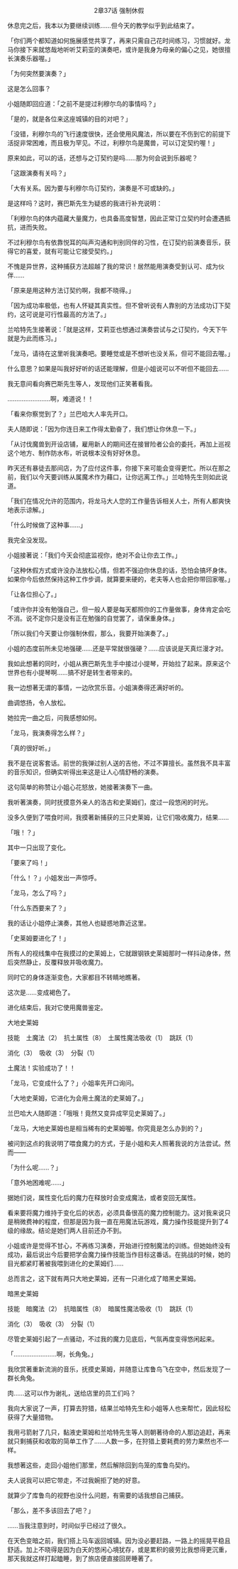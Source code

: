 <p align="center">2章37话 强制休假</p>

休息完之后，我本以为要继续训练……但今天的教学似乎到此结束了。

「你们两个都知道如何施展感觉共享了，再来只需自己花时间练习，习惯就好。龙马你接下来就悠哉地听听艾莉亚的演奏吧，或许是我身为母亲的偏心之见，她很擅长演奏乐器喔。」

「为何突然要演奏？」

这是怎么回事？

小姐随即回应道：「之前不是提过利穆尔鸟的事情吗？」

「是的，就是各位来这座城镇的目的对吧？」

「没错，利穆尔鸟的飞行速度很快，还会使用风魔法，所以要在不伤到它的前提下活捉非常困难，而且极为罕见。不过，利穆尔鸟是魔兽，可以订定契约喔！」

原来如此，可以的话，还想与之订契约是吗……那为何会说到乐器呢？

「这跟演奏有关吗？」

「大有关系。因为要与利穆尔鸟订契约，演奏是不可或缺的。」

是这样吗？这时，赛巴斯先生为疑惑的我进行补充说明：

「利穆尔鸟的体内蕴藏大量魔力，也具备高度智慧，因此正常订立契约时会遭遇抵抗，进而失败。

不过利穆尔鸟有依靠悦耳的叫声沟通和判别同伴的习性，在订契约前演奏音乐，获得它的喜爱，就有可能让它接受契约。」

不愧是异世界，这种捕获方法超越了我的常识！居然能用演奏受到认可、成为伙伴……

「原来是用这种方法订契约啊，我都不晓得。」

「因为成功率极低，也有人怀疑其真实性。但不曾听说有人靠别的方法成功订下契约，这可说是可行性最高的方法了。」

兰哈特先生接著说：「就是这样，艾莉亚也想通过演奏尝试与之订契约，今天下午就是为此而练习。」

「龙马，请待在这里听我演奏吧。要睡觉或是不想听也没关系，但可不能回去喔。」

什么意思？如果是叫我好好听的话还能理解，但是小姐说可以不听但不能回去……

我无意间看向赛巴斯先生等人，发现他们正笑著看我。

……………………啊，难道说！！

「看来你察觉到了？」兰巴哈大人率先开口。

夫人随即说：「因为你连日来工作得太勤奋了，我们想让你休息一下。」

「从讨伐魔兽到开设店铺，雇用新人的期间还在接冒险者公会的委托，再加上巡视这个地方、制作防水布，听说根本没有好好休息。

昨天还有暴徒去那间店，为了应付这件事，你接下来可能会变得更忙。所以在那之前，我们以今天要训练从属魔术作为藉口，让你远离工作。」兰哈特先生则如此说道。

「我们在情况允许的范围内，将龙马大人您的工作量告诉相关人士，所有人都爽快地表示谅解。」

「什么时候做了这种事……」

我完全没发现。

小姐接著说：「我们今天会彻底监视你，绝对不会让你去工作。」

「这种休假方式或许没办法放松心情，但若不强迫你休息的话，恐怕会搞坏身体。如果你今后依然保持这种工作步调，就算要来硬的，老夫等人也会把你带回家喔。」

「让各位担心了。」

「或许你并没有勉强自己，但一般人要是每天都照你的工作量做事，身体肯定会吃不消。说不定你只是没有正在勉强的自觉罢了，请保重身体。」

「所以我们今天要让你强制休假，那么，我要开始演奏了。」

小姐的态度前所未见地强硬……还是平常就很强硬？……应该说是天真烂漫才对。

我如此想著的同时，小姐从赛巴斯先生手中接过小提琴，开始拉了起来。原来这个世界也有小提琴啊……搞不好是转生者带来的。

我一边想著无谓的事情，一边欣赏乐音。小姐演奏得还满好听的。

曲调悠扬，令人放松。

她拉完一曲之后，问我感想如何。

「龙马，我演奏得怎么样？」

「真的很好听。」

我不是在说客套话。前世的我弹过别人送的吉他，不过不算擅长。虽然我不具丰富的音乐知识，但确实听得出来这是让人心情舒畅的演奏。

这句简单的称赞让小姐心花怒放，她接著演奏下一曲。

我听著演奏，同时抚摸意外亲人的洛古和史莱姆们，度过一段悠闲的时光。

没多久便到了喂食时间，我摸著新捕获的三只史莱姆，让它们吸收魔力，结果……

「哦！？」

其中一只出现了变化。

「要来了吗！」

「什么！？」小姐发出一声惊呼。

「龙马，怎么了吗？」

「什么东西要来了？」

我的话让小姐停止演奏，其他人也疑惑地靠近这里。

「史莱姆要进化了！」

所有人的视线集中在我摸过的史莱姆上，它就跟钢铁史莱姆那时一样抖动身体，然后突然静止，反覆释放并吸收魔力。

同时它的身体逐渐变色，大家都目不转睛地瞧著。

这次是……变成褐色了。

进化结束后，我对它使用魔兽鉴定。

大地史莱姆

技能　土魔法（2）　抗土属性（8）　土属性魔法吸收（1）　跳跃（1）

消化（3）　吸收（3）　分裂（1）

土魔法！实验成功了！！

「龙马，它变成什么了？」小姐率先开口询问。

「大地史莱姆，它进化为会用土魔法的史莱姆了。」

兰巴哈大人随即道：「哦哦！竟然又变异成罕见史莱姆了。」

「龙马，大地史莱姆也是相当稀有的史莱姆喔。你究竟是怎么办到的？」

被问到这点的我说明了喂食魔力的方式，于是小姐和夫人照著我说的方法尝试。然而——

「为什么呢……？」

「意外地困难呢……」

据她们说，属性变化后的魔力在释放时会变成魔法，或者变回无属性。

看来要将魔力维持于变化后的状态，必须具备很高的魔力控制能力。这对我来说只是稍微费神的程度，但那是因为我一直在用魔法玩游戏，魔力操作技能提升到了4级的缘故。结论是她们两人目前还办不到。

小姐或许是觉得不甘心，不再练习演奏，开始进行控制魔法的训练。但她始终没有成功，最后说出今后要把学会魔力操作技能当作目标这番话。在挑战的时候，她的目光都紧盯著被我喂到进化的史莱姆们……

总而言之，这下就有两只大地史莱姆，还有一只进化成了暗黑史莱姆。

暗黑史莱姆

技能　暗魔法（2）　抗暗属性（8）　暗属性魔法吸收（1）　跳跃（1）

消化（3）　吸收（3）　分裂（1）

尽管史莱姆引起了一点骚动，不过我的魔力见底后，气氛再度变得悠闲起来。

「……………………啊，长角兔。」

我欣赏著重新流淌的音乐，抚摸史莱姆，并随意让库鲁鸟飞在空中，然后发现了一群长角兔。

肉……这可以作为谢礼，送给店里的员工们吗？

我向大家说了一声，打算去狩猎，结果兰哈特先生和小姐等人也来帮忙，因此轻松获得了大量猎物。

我用弓箭射了几只，黏液史莱姆和兰哈特先生等人则朝著待命的人那边追赶，再来就只剩捕获和收取的简单工作了……人数一多，在狩猎上要耗费的劳力果然也不一样。

我想著这些，走回小姐他们那里，然后解除回到鸟笼的库鲁鸟契约。

夫人说我可以把它带走，不过我婉拒了她的好意。

就算少了库鲁鸟的视野也没什么问题，有需要的话我想自己捕获。

「那么，差不多该回去了吧？」

……当我注意到时，时间似乎已经过了很久。

在天色变暗之前，我们搭上马车返回城镇。因为没必要赶路，一路上的摇晃平稳且舒适。加上不晓得是因为白天的悠闲心境犹存，或是累积的疲劳比我想得更沉重，那天我就这样打起瞌睡，到了旅店便直接回房睡著了。

